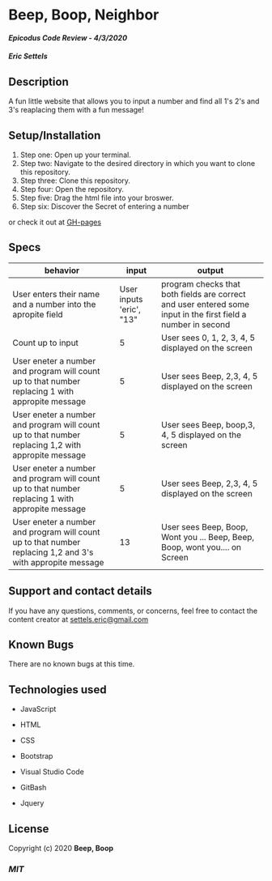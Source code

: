 # Beep, Boop, Neighbor
#### _Epicodus Code Review_ - _4/3/2020_

#### _Eric Settels_

## **Description**
  

A fun little website that allows you to input a number and find all 1's 2's and 3's reaplacing them with a fun message!

## **Setup/Installation**

1. Step one: Open up your terminal.
2. Step two: Navigate to the desired directory in which you want to clone this repository.
3. Step three: Clone this repository.
4. Step four: Open the repository.
5. Step five: Drag the html file into your broswer. 
6. Step six: Discover the Secret of entering a number

or check it out at [GH-pages]()


## **Specs**

| behavior | input | output |
| -------- | ----- | ------ |
| User enters their name and a number into the apropite field | User inputs 'eric', "13"  |program checks that both fields are correct and user entered some input in the first field a number in second |
Count up to input |  5 | User sees  0, 1, 2, 3, 4, 5 displayed on the screen | 
User eneter a number and program will count up to that number replacing 1  with appropite message |  5 | User sees Beep, 2,3, 4, 5 displayed on the screen|
User eneter a number and program will count up to that number replacing 1,2   with appropite message |  5 | User sees Beep, boop,3, 4, 5 displayed on the screen|
User eneter a number and program will count up to that number replacing 1  with appropite message |  5 | User sees Beep, 2,3, 4, 5 displayed on the screen|
User eneter a number and program will count up to that  number replacing 1,2 and 3's with appropite message  |  13 | User sees Beep, Boop, Wont you ... Beep, Beep, Boop, wont you.... on Screen|

## **Support and contact details**

If you have any questions, comments, or concerns, feel free to contact the content creator at settels.eric@gmail.com 

## **Known Bugs**

There are no known bugs at this time.

## **Technologies used**


* JavaScript

* HTML

* CSS

* Bootstrap

* Visual Studio Code

* GitBash

* Jquery


## **License**

Copyright (c) 2020 **Beep, Boop**

### **_MIT_**